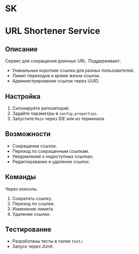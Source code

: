# SK
# URL Shortener Service

## Описание
Сервис для сокращения длинных URL. Поддерживает:
- Уникальные короткие ссылки для разных пользователей.
- Лимит переходов и время жизни ссылок.
- Администрирование ссылок через UUID.

## Настройка
1. Склонируйте репозиторий.
2. Задайте параметры в `config.properties`.
3. Запустите `Main` через IDE или из терминала.

## Возможности
- Сокращение ссылок.
- Переход по сокращенным ссылкам.
- Уведомления о недоступных ссылках.
- Редактирование и удаление ссылок.

## Команды
Через консоль:
1. Сократить ссылку.
2. Переход по ссылке.
3. Изменение лимита.
4. Удаление ссылки.

## Тестирование
- Разработаны тесты в папке `test/`.
- Запуск через JUnit.
